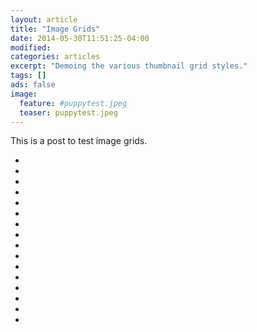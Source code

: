```yaml
---
layout: article
title: "Image Grids"
date: 2014-05-30T11:51:25-04:00
modified:
categories: articles
excerpt: "Demoing the various thumbnail grid styles."
tags: []
ads: false
image:
  feature: #puppytest.jpeg
  teaser: puppytest.jpeg
---
```


This is a post to test image grids.

<ul class="th-grid">
  <li>
    <a href="#"><img src="{{ site.url }}/images/puppytest.jpeg" alt=""></a>
  </li>
  <li>
    <a href="#"><img src="{{ site.url }}/images/puppytestcrop.jpeg" alt=""></a>
  </li>
  <li>
    <a href="#"><img src="{{ site.url }}/images/puppytestflattened.jpeg" alt=""></a>
  </li>
  <li>
    <a href="#"><img src="{{ site.url }}/images/puppytestfuzzy.jpeg" alt=""></a>
  </li>
  <li>
    <a href="#"><img src="{{ site.url }}/images/puppytestgreen.jpeg" alt=""></a>
  </li>
  <li>
    <a href="#"><img src="{{ site.url }}/images/puppytestgreyscale.jpeg" alt=""></a>
  </li>
  <li>
    <a href="#"><img src="{{ site.url }}/images/puppytesthighcontrast.jpeg" alt=""></a>
  </li>
  <li>
    <a href="#"><img src="{{ site.url }}/images/puppytestoverlay.jpeg" alt=""></a>
  </li>
  <li>
    <a href="#"><img src="{{ site.url }}/images/puppytestrotated.jpeg" alt=""></a>
  </li>
  <li>
    <a href="#"><img src="{{ site.url }}/images/puppytestsharp.jpeg" alt=""></a>
  </li>
  <li>
    <a href="#"><img src="{{ site.url }}/images/puppytestsmall.jpeg" alt=""></a>
  </li>
  <li>
    <a href="#"><img src="{{ site.url }}/images/puppytestsquished.jpeg" alt=""></a>
  </li>
  <li>
    <a href="#"><img src="{{ site.url }}/images/puppytestupsidedown.jpeg" alt=""></a>
  </li>
  <li>
    <a href="#"><img src="{{ site.url }}/images/puppytestadultdecoy.jpg" alt=""></a>
  </li>
  <li>
    <a href="#"><img src="{{ site.url }}/images/puppytestflippedupsidedown.jpeg" alt=""></a>
  </li>
  <li>
    <a href="#"><img src="{{ site.url }}/images/puppytestfliphorizontal.jpeg" alt=""></a>
  </li>
</ul>
